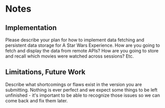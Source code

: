 # Notes
## Implementation

Please describe your plan for how to implement data fetching and persistent data
storage for A Star Wars Experience.
How are you going to fetch and display the data from remote APIs? How are you
going to store and recall which movies were watched across sessions? Etc.

## Limitations, Future Work

Describe what shortcomings or flaws exist in the version you are submitting.
Nothing is ever perfect and we expect some things to be left unfinished - it's
important to be able to recognize those issues so we can come back and fix them
later.
